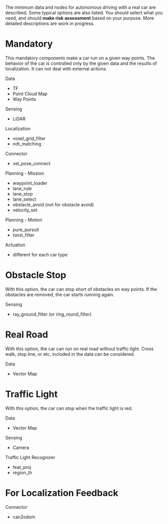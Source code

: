 The minimum data and nodes for autonomous driving with a real car are described. Some typical options are also listed. You should select what you need, and should **make risk assessment** based on your purpose. More detailed descriptions are work in progress.

# Mandatory

This mandatory components make a car run on a given way points. The behavior of the car is controlled only by the given data and the results of localization. It can not deal with external actions.

Data
- TF
- Point Cloud Map
- Way Points

Sensing
- LiDAR

Localization
- voxel_grid_filter
- ndt_matching

Connector
- vel_pose_connect

Planning - Mission
- waypoint_loader
- lane_rule
- lane_stop
- lane_select
- obstacle_avoid (not for obstacle avoid)
- velocity_set

Planning - Motion
- pure_pursuit
- twist_filter

Actuation
- different for each car type

<!--
# For ZMP Cars

Socket
- twist_gate (automatically launched by twist_filter.launch)
- vehicle_sender
- vehicle_receiver
-->

# Obstacle Stop

With this option, the car can stop short of obstacles on way points. If the obstacles are removed, the car starts running again.

Sensing
- ray_ground_filter (or ring_round_filter)

# Real Road

With this option, the car can run on real road without traffic light. Cross walk, stop line, or etc, included in the data can be considered.

Data
- Vector Map

# Traffic Light

With this option, the car can stop when the traffic light is red.

Data
- Vector Map

Sensing
- Camera

Traffic Light Recognizer
- feat_proj
- region_tlr

# For Localization Feedback

Connector
- can2odom

<!--
# For Localization Init

Localization
- nmea2tfpose
-->
